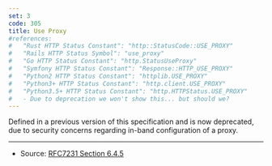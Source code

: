 ```yaml
---
set: 3
code: 305
title: Use Proxy
#references:
#   "Rust HTTP Status Constant": "http::StatusCode::USE_PROXY"
#   "Rails HTTP Status Symbol": "use_proxy"
#   "Go HTTP Status Constant": "http.StatusUseProxy"
#   "Symfony HTTP Status Constant": "Response::HTTP_USE_PROXY"
#   "Python2 HTTP Status Constant": "httplib.USE_PROXY"
#   "Python3+ HTTP Status Constant": "http.client.USE_PROXY"
#   "Python3.5+ HTTP Status Constant": "http.HTTPStatus.USE_PROXY"
#   - Due to deprecation we won't show this... but should we?
---
```


Defined in a previous version of this specification and is now deprecated, due to security concerns regarding in-band configuration of a proxy.

---

* Source: [RFC7231 Section 6.4.5][1]

[1]: <http://tools.ietf.org/html/rfc7231#section-6.4.5>
